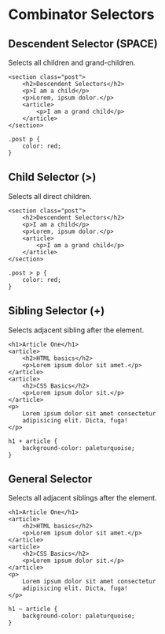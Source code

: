 # Combinator Selectors

## Descendent Selector (SPACE)

Selects all children and grand-children.

```
<section class="post">
    <h2>Descendent Selectors</h2>
    <p>I am a child</p>
    <p>Lorem, ipsum dolor.</p>
    <article>
        <p>I am a grand child</p>
    </article>
</section>
```

```
.post p {
    color: red;
}
```

## Child Selector (>)

Selects all direct children.

```
<section class="post">
    <h2>Descendent Selectors</h2>
    <p>I am a child</p>
    <p>Lorem, ipsum dolor.</p>
    <article>
        <p>I am a grand child</p>
    </article>
</section>
```

```
.post > p {
    color: red;
}
```

## Sibling Selector (+)

Selects adjacent sibling after the element.

```
<h1>Article One</h1>
<article>
    <h2>HTML basics</h2>
    <p>Lorem ipsum dolor sit amet.</p>
</article>
<article>
    <h2>CSS Basics</h2>
    <p>Lorem ipsum dolor sit.</p>
</article>
<p>
    Lorem ipsum dolor sit amet consectetur 
    adipisicing elit. Dicta, fuga!
</p>
```

```
h1 + article {
    background-color: paleturquoise;
}
```

## General Selector

Selects all adjacent siblings after the element.

```
<h1>Article One</h1>
<article>
    <h2>HTML basics</h2>
    <p>Lorem ipsum dolor sit amet.</p>
</article>
<article>
    <h2>CSS Basics</h2>
    <p>Lorem ipsum dolor sit.</p>
</article>
<p>
    Lorem ipsum dolor sit amet consectetur 
    adipisicing elit. Dicta, fuga!
</p>
```

```
h1 ~ article {
    background-color: paleturquoise;
}
```